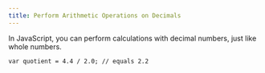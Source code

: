 ```yaml
---
title: Perform Arithmetic Operations on Decimals
---
```

In JavaScript, you can perform calculations with decimal numbers, just like whole numbers.

    var quotient = 4.4 / 2.0; // equals 2.2